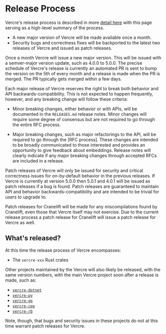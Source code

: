 # Release Process

Vercre's release process is described in more  [detail here](../contributing/maintainer-guidelines/release-process.md)
with this page serving as a high-level summary of the process.

* A new major version of Vercre will be made available once a month.
* Security bugs and correctness fixes will be backported to the latest two
  releases of Vercre and issued as patch releases.

Once a month Vercre will issue a new major version. This will be issued with a
semver-major version update, such as 4.0.0 to 5.0.0. The precise schedule of
Vercre's release is currently an automated PR is sent to bump the version on
the 5th of every month and a release is made when the PR is merged. The PR
typically gets merged within a few days.

Each major release of Vercre reserves the right to break both behavior and API
backwards-compatibility. This is not expected to happen frequently, however, and
any breaking change will follow these criteria:

* Minor breaking changes, either behavior or with APIs, will be documented in
  the `RELEASES.md` release notes. Minor changes will require some degree of
  consensus but are not required to go through the entire RFC process.

* Major breaking changes, such as major refactorings to the API, will be
  required to go through the [RFC process]. These changes are intended to be
  broadly communicated to those interested and provides an opportunity to give
  feedback about embeddings. Release notes will clearly indicate if any major
  breaking changes through accepted RFCs are included in a release.

Patch releases of Vercre will only be issued for security and critical
correctness issues for on-by-default behavior in the previous releases. If
Vercre is currently at version 5.0.0 then 5.0.1 and 4.0.1 will be issued as
patch releases if a bug is found. Patch releases are guaranteed to maintain API
and behavior backwards-compatibility and are intended to be trivial for users to
upgrade to.

Patch releases for Cranelift will be made for any miscompilations found by
Cranelift, even those that Vercre itself may not exercise. Due to the current
release process a patch release for Cranelift will issue a patch release for
Vercre as well.

## What's released?

At this time the release process of Vercre encompasses:

* The `vercre-xxx` Rust crates

<div class="hidden">
Other projects maintained by the Vercre will also likely be released,
with the same version numbers, with the main Vercre project soon after a
release is made, such as:

* [`vercre-dotnet`](https://github.com/bytecodealliance/vercre-dotnet)
* [`vercre-py`](https://github.com/bytecodealliance/vercre-py)
* [`vercre-go`](https://github.com/bytecodealliance/vercre-go)
* [`vercre-cpp`](https://github.com/bytecodealliance/vercre-cpp)
* [`vercre-rb`](https://github.com/bytecodealliance/vercre-rb)

Note, though, that bugs and security issues in these projects do not at this
time warrant patch releases for Vercre.
</div>

